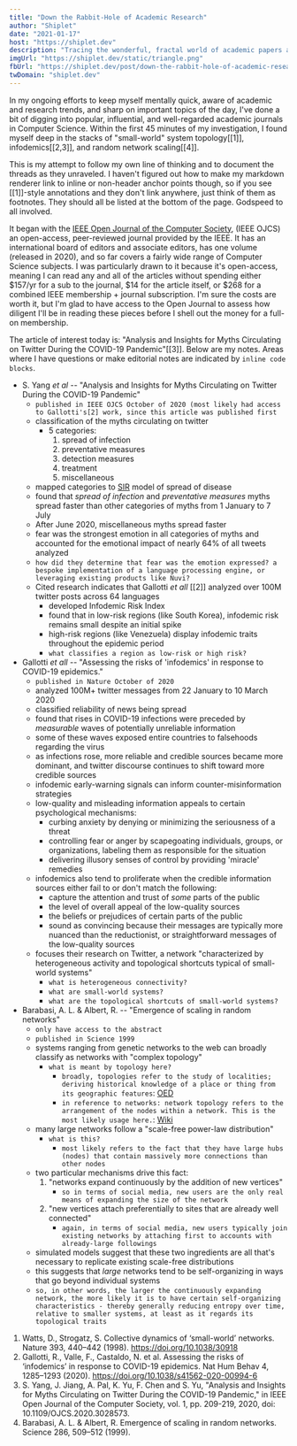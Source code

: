 ```yaml
---
title: "Down the Rabbit-Hole of Academic Research"
author: "Shiplet"
date: "2021-01-17"
host: "https://shiplet.dev"
description: "Tracing the wonderful, fractal world of academic papers and their findings."
imgUrl: "https://shiplet.dev/static/triangle.png"
fbUrl: "https://shiplet.dev/post/down-the-rabbit-hole-of-academic-research"
twDomain: "shiplet.dev"
---
```


In my ongoing efforts to keep myself mentally quick, aware of academic and research trends, and sharp on important topics of the day, I've done a bit of digging into popular, influential, and well-regarded academic journals in Computer Science. Within the first 45 minutes of my investigation, I found myself deep in the stacks of "small-world" system topology[[1]], infodemics[[2,3]], and random network scaling[[4]].

This is my attempt to follow my own line of thinking and to document the threads as they unraveled. I haven't figured out how to make my markdown renderer link to inline or non-header anchor points though, so if you see [[1]]-style annotations and they don't link anywhere, just think of them as footnotes. They should all be listed at the bottom of the page. Godspeed to all involved.

It began with the [IEEE Open Journal of the Computer Society](https://ieeexplore.ieee.org/xpl/mostRecentIssue.jsp?punumber=8782664), (IEEE OJCS) an open-access, peer-reviewed journal provided by the IEEE. It has an international board of editors and associate editors, has one volume (released in 2020), and so far covers a fairly wide range of Computer Science subjects. I was particularly drawn to it because it's open-access, meaning I can read any and all of the articles without spending either $157/yr for a sub to the journal, $14 for the article itself, or $268 for a combined IEEE membership + journal subscription. I'm sure the costs are worth it, but I'm glad to have access to the Open Journal to assess how diligent I'll be in reading these pieces before I shell out the money for a full-on membership.

The article of interest today is: "Analysis and Insights for Myths Circulating on Twitter During the COVID-19 Pandemic"[[3]]. Below are my notes. Areas where I have questions or make editorial notes are indicated by `inline code blocks`.

- S. Yang _et al_ -- "Analysis and Insights for Myths Circulating on Twitter During the COVID-19 Pandemic"
    - `published in IEEE OJCS October of 2020 (most likely had access to Gallotti's[2] work, since this article was published first`
    - classification of the myths circulating on twitter
        - 5 categories:
            1. spread of infection
            2. preventative measures
            3. detection measures
            4. treatment
            5. miscellaneous
    - mapped categories to [SIR](https://www.maa.org/press/periodicals/loci/joma/the-sir-model-for-spread-of-disease-the-differential-equation-model) model of spread of disease
    - found that _spread of infection_ and _preventative measures_ myths spread faster than other categories of myths from 1 January to 7 July
    - After June 2020, miscellaneous myths spread faster
    - fear was the strongest emotion in all categories of myths and accounted for the emotional impact of nearly 64% of all tweets analyzed
    - `how did they determine that fear was the emotion expressed? a bespoke implementation of a language processing engine, or leveraging existing products like Nuvi?`
    - Cited research indicates that Gallotti _et all_ [[2]] analyzed over 100M twitter posts across 64 languages
        - developed Infodemic Risk Index
        - found that in  low-risk regions (like South Korea), infodemic risk remains small despite an initial spike
        - high-risk regions (like Venezuela) display infodemic traits throughout the epidemic period
        - `what classifies a region as low-risk or high risk?`
- Gallotti _et all_ -- "Assessing the risks of 'infodemics' in response to COVID-19 epidemics."
    - `published in Nature October of 2020`
    - analyzed 100M+ twitter messages from 22 January to 10 March 2020
    - classified reliability of news being spread
    - found that rises in COVID-19 infections were preceded by _measurable_ waves of potentially unreliable information
    - some of these waves exposed entire countries to falsehoods regarding the virus
    - as infections rose, more reliable and credible sources became more dominant, and twitter discourse continues to shift toward more credible sources
    - infodemic early-warning signals can inform counter-misinformation strategies
    - low-quality and misleading information appeals to certain psychological mechanisms:
        - curbing anxiety by denying or minimizing the seriousness of a threat
        - controlling fear or anger by scapegoating individuals, groups, or organizations, labeling them as responsible for the situation
        - delivering illusory senses of control by providing 'miracle' remedies
    - infodemics also tend to proliferate when the credible information sources either fail to or don't match the following:
        - capture the attention and trust of _some_ parts of the public
        - the level of overall appeal of the low-quality sources
        - the beliefs or prejudices of certain parts of the public
        - sound as convincing because their messages are typically more nuanced than the reductionist, or straightforward messages of the low-quality sources
    - focuses their research on Twitter, a network "characterized by heterogeneous activity and topological shortcuts typical of small-world systems"
        - `what is heterogeneous connectivity?`
        - `what are small-world systems?`
        - `what are the topological shortcuts of small-world systems?`
- Barabasi, A. L. & Albert, R. -- "Emergence of scaling in random networks"
    - `only have access to the abstract`
    - `published in Science 1999`
    - systems ranging from genetic networks to the web can broadly classify as networks with "complex topology"
        - `what is meant by topology here?`
            - `broadly, topologies refer to the study of localities; deriving historical knowledge of a place or thing from its geographic features`: [OED](https://www.oed.com/view/Entry/203426)
            - `in reference to networks: network topology refers to the arrangement of the nodes within a network. This is the most likely usage here.`: [Wiki](https://en.wikipedia.org/wiki/Network_topology)
    - many large networks follow a "scale-free power-law distribution"
        - `what is this?`
            - `most likely refers to the fact that they have large hubs (nodes) that contain massively more connections than other nodes`
    - two particular mechanisms drive this fact:
        1. "networks expand continuously by the addition of new vertices"
            - `so in terms of social media, new users are the only real means of expanding the size of the network`
        2. "new vertices attach preferentially to sites that are already well connected"
            - `again, in terms of social media, new users typically join existing networks by attaching first to accounts with already-large followings`
    - simulated models suggest that these two ingredients are all that's necessary to replicate existing scale-free distributions
    - this suggests that _large_ networks tend to be self-organizing in ways that go beyond individual systems
    - `so, in other words, the larger the continuously expanding network, the more likely it is to have certain self-organizing characteristics - thereby generally reducing entropy over time, relative to smaller systems, at least as it regards its topological traits`



1. Watts, D., Strogatz, S. Collective dynamics of ‘small-world’ networks. Nature 393, 440–442 (1998). https://doi.org/10.1038/30918
2. Gallotti, R., Valle, F., Castaldo, N. et al. Assessing the risks of ‘infodemics’ in response to COVID-19 epidemics. Nat Hum Behav 4, 1285–1293 (2020). https://doi.org/10.1038/s41562-020-00994-6
3. S. Yang, J. Jiang, A. Pal, K. Yu, F. Chen and S. Yu, "Analysis and Insights for Myths Circulating on Twitter During the COVID-19 Pandemic," in IEEE Open Journal of the Computer Society, vol. 1, pp. 209-219, 2020, doi: 10.1109/OJCS.2020.3028573.
4. Barabasi, A. L. & Albert, R. Emergence of scaling in random networks. Science 286, 509–512 (1999).

